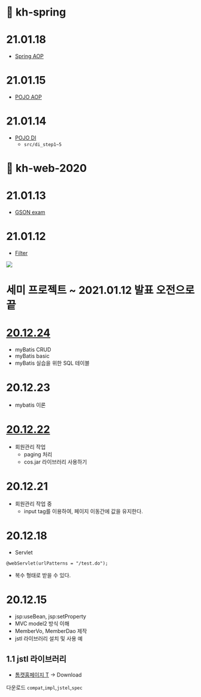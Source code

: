

# 🎈 kh-spring 

# 21.01.18
- [Spring AOP](kh-spring/src/aop_step3)

# 21.01.15
- [POJO AOP](kh-spring/src)

# 21.01.14
- [POJO DI](kh-spring/src)
  - `src/di_step1~5`

# 🎈 kh-web-2020 
# 21.01.13
- [GSON exam](06.kh-web-2020/2021.01/02.GSON.md) 
 
# 21.01.12
- [Filter](2021.01)

![](https://images.velog.io/images/withcolinsong/post/2ffe69d6-5980-4383-9852-831c7ae2ba30/image.png)

# 세미 프로젝트 ~ 2021.01.12 발표 오전으로 끝

# [20.12.24](MyBatis/20.12.24/README.md)
- myBatis CRUD
- myBatis basic
- myBatis 실습을 위한 SQL 테이블

# 20.12.23
- mybatis 이론

# [20.12.22](README/20.12.22.md)
- 회원관리 작업
  - paging 처리
  - cos.jar 라이브러리 사용하기

# 20.12.21
- 회원관리 작업 중
  - input tag를 이용하여, 페이지 이동간에 값을 유지한다.

# 20.12.18
- Servlet 
```
@webServlet(urlPatterns = "/test.do");
```
- 복수 형태로 받을 수 있다.


# 20.12.15
- jsp:useBean, jsp:setProperty
- MVC model2 방식 이해
- MemberVo, MemberDao 제작
- jstl 라이브러리 설치 및 사용 예


## 1.1 jstl 라이브러리
- [톰캣홈페이지 T](https://tomcat.apache.org/taglibs.html) -> Download

다운로드
`compat`,`impl`,`jstel`,`spec`